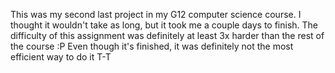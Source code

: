 This was my second last project in my G12 computer science course.
I thought it wouldn't take as long, but it took me a couple days to finish.
The difficulty of this assignment was definitely at least 3x harder than the rest of the course :P
Even though it's finished, it was definitely not the most efficient way to do it T-T

